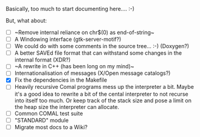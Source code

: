 Basically, too much to start documenting here.... :-)

But, what about:

- [ ] ~Remove internal reliance on chr$(0) as end-of-string~
- [ ] A Windowing interface (gtk-server-motif?)
- [ ] We could do with some comments in the source tree... :-) (Doxygen?)
- [ ] A better SAVEd file format that can withstand some changes in the 
  internal format (XDR?)
- [ ] ~A rewrite in C++ (has been long on my mind)~
- [ ] Internationalisation of messages (X/Open message catalogs?)
- [x] Fix the dependencies in the Makefile
- [ ] Heavily recursive Comal programs mess up the interpreter a bit. Maybe 
      it's a good idea to rewrite a bit of the cental interpreter to not
      recurse into itself too much. Or keep track of the stack size and
      pose a limit on the heap size the interpreter can allocate.
- [ ] Common COMAL test suite
- [ ] "STANDARD" module
- [ ] Migrate most docs to a Wiki?
